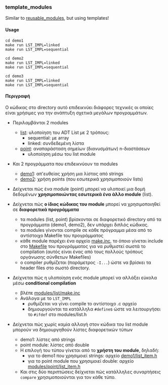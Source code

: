
### template_modules

Similar to [reusable_modules](../reusable_modules), but using templates!

#### Usage

```
cd demo1
make run LST_IMPL=linked
make run LST_IMPL=sequential

cd demo2
make run LST_IMPL=linked
make run LST_IMPL=sequential

cd demo3
make run LST_IMPL=linked
make run LST_IMPL=sequential
```

#### Περιγραφή

Ο κώδικας στο directory αυτό επιδεικνύει διάφορες τεχνικές οι οποίες
είναι χρήσιμες για την ανάπτυξη σχετικά μεγάλων προγραμμάτων.

- Περιλαμβάνται 2 modules
  - [list](modules/list): υλοποίηση του ADT List με 2 τρόπους:
    - sequential: με array
    - linked: συνδεδεμένη λίστα
  - [point](modules/point): αναπαράσταση σημείων (διανυσμάτων) n-διαστάσεων
    - υλοποίηση μέσω του list module

- Και 2 προγράμματα που επιδεικνύουν τα modules
  - [demo1](demo1): απ'ευθείας χρήση μια λίστας από strings
  - [demo2](demo2): χρήση points (που εσωτερικά χρησιμοποιούν lists)

- Δείχνεται πώς ένα module (point) μπορεί να υλοποιεί μια δομή
δεδομένων __χρησιμοποιώντας εσωτερικά ένα άλλο module__ (list).

- Δείχνεται πώς __ο ίδιος κώδικας του module__ μπορεί να χρησιμοποιηθεί σε __διαφορετικά
προγράμματα__
  - τα modules (list, point) βρίσκονται σε διαφορετικό directory από τα 
  προγράμματα (demo1, demo2), δεν υπάρχει διπλός κώδικας.
  - τα modules γίνονται compile σε κάθε πρόγραμμα μέσα από το αντίστοιχο Makefile
  του προγράμματος
  - κάθε module παρέχει ένα αρχείο [make.inc](modules/list/make.inc), το όποιο γίνεται include στο [Makefile](demo1/Makefile) του προγράμματος για να ρυθμιστεί σωστά το compilation
  (αυτός είναι ένας από τους πολλούς τρόπους οργάνωσης σύνθετων Makefiles)
  - ο compiler ρυθμίζεται (παράμετρος ```-I...```) ώστε να βρίσκει
  τα header files στο σωστό directory.
  
- Δείχνεται πώς η υλοποίηση ενός module μπορεί να αλλάξει εύκολα μέσω __conditional compilation__
  - βλέπε [modules/list/make.inc](modules/list/make.inc)
  - Ανάλογα με το ```LST_IMPL```
    - ρυθμίζεται να γίνει compile το αντίστοιχο .c αρχείο
    - δημιουργούνται τα κατάλληλα ```#define```s ώστε να λειτουργήσει
      το ```#ifdef``` στο modules/list.h

- Δείχνεται πώς χωρίς καμία αλλαγή στον κώδικα του list module μπορούν
να δημιουργηθούν λίστες διαφορετικών τύπων
  - demo1: λίστες από strings
  - point module: λίστες από double
  - Η επιλογή του τύπου γίνεται από το __χρήστη του module__, δηλαδή:
    - για το demo1 που χρησιμοιεί strings: αρχείο [demo1/list_item.h](demo1/list_item.h)
    - για το point module που χρησιμοιεί double: αρχείο [modules/point/list_item.h](modules/point/list_item.h)
  - Και στις δύο περιπτώσεις δείχνεται πώς κατάλληλες συναρτήσεις ```compare``` χρησιμοποιούνται για τον κάθε τύπο.



